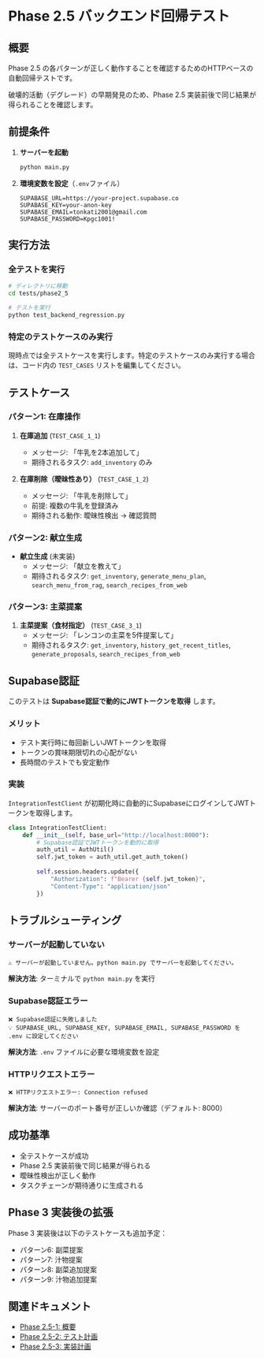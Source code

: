 # Phase 2.5 バックエンド回帰テスト

## 概要

Phase 2.5 の各パターンが正しく動作することを確認するためのHTTPベースの自動回帰テストです。

破壊的活動（デグレード）の早期発見のため、Phase 2.5 実装前後で同じ結果が得られることを確認します。

## 前提条件

1. **サーバーを起動**
   ```bash
   python main.py
   ```

2. **環境変数を設定**（`.env`ファイル）
   ```env
   SUPABASE_URL=https://your-project.supabase.co
   SUPABASE_KEY=your-anon-key
   SUPABASE_EMAIL=tonkati2001@gmail.com
   SUPABASE_PASSWORD=Kpgc1001!
   ```

## 実行方法

### 全テストを実行

```bash
# ディレクトリに移動
cd tests/phase2_5

# テストを実行
python test_backend_regression.py
```

### 特定のテストケースのみ実行

現時点では全テストケースを実行します。特定のテストケースのみ実行する場合は、コード内の `TEST_CASES` リストを編集してください。

## テストケース

### パターン1: 在庫操作

1. **在庫追加** (`TEST_CASE_1_1`)
   - メッセージ: 「牛乳を2本追加して」
   - 期待されるタスク: `add_inventory` のみ

2. **在庫削除（曖昧性あり）** (`TEST_CASE_1_2`)
   - メッセージ: 「牛乳を削除して」
   - 前提: 複数の牛乳を登録済み
   - 期待される動作: 曖昧性検出 → 確認質問

### パターン2: 献立生成

- **献立生成** (未実装)
  - メッセージ: 「献立を教えて」
  - 期待されるタスク: `get_inventory`, `generate_menu_plan`, `search_menu_from_rag`, `search_recipes_from_web`

### パターン3: 主菜提案

1. **主菜提案（食材指定）** (`TEST_CASE_3_1`)
   - メッセージ: 「レンコンの主菜を5件提案して」
   - 期待されるタスク: `get_inventory`, `history_get_recent_titles`, `generate_proposals`, `search_recipes_from_web`

## Supabase認証

このテストは **Supabase認証で動的にJWTトークンを取得** します。

### メリット

- テスト実行時に毎回新しいJWTトークンを取得
- トークンの賞味期限切れの心配がない
- 長時間のテストでも安定動作

### 実装

`IntegrationTestClient` が初期化時に自動的にSupabaseにログインしてJWTトークンを取得します。

```python
class IntegrationTestClient:
    def __init__(self, base_url="http://localhost:8000"):
        # Supabase認証でJWTトークンを動的に取得
        auth_util = AuthUtil()
        self.jwt_token = auth_util.get_auth_token()
        
        self.session.headers.update({
            "Authorization": f"Bearer {self.jwt_token}",
            "Content-Type": "application/json"
        })
```

## トラブルシューティング

### サーバーが起動していない

```
⚠️ サーバーが起動していません。python main.py でサーバーを起動してください。
```

**解決方法**: ターミナルで `python main.py` を実行

### Supabase認証エラー

```
❌ Supabase認証に失敗しました
💡 SUPABASE_URL, SUPABASE_KEY, SUPABASE_EMAIL, SUPABASE_PASSWORD を .env に設定してください
```

**解決方法**: `.env` ファイルに必要な環境変数を設定

### HTTPリクエストエラー

```
❌ HTTPリクエストエラー: Connection refused
```

**解決方法**: サーバーのポート番号が正しいか確認（デフォルト: 8000）

## 成功基準

- 全テストケースが成功
- Phase 2.5 実装前後で同じ結果が得られる
- 曖昧性検出が正しく動作
- タスクチェーンが期待通りに生成される

## Phase 3 実装後の拡張

Phase 3 実装後は以下のテストケースも追加予定：

- パターン6: 副菜提案
- パターン7: 汁物提案
- パターン8: 副菜追加提案
- パターン9: 汁物追加提案

## 関連ドキュメント

- [Phase 2.5-1: 概要](../../plan_Phase_2.5_1_overview.md)
- [Phase 2.5-2: テスト計画](../../plan_Phase_2.5_2_testing.md)
- [Phase 2.5-3: 実装計画](../../plan_Phase_2.5_3_implementation.md)

